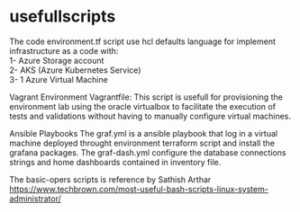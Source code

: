 # usefullscripts



The code environment.tf script use hcl defaults language for implement infrastructure as a code with:                                                               
1- Azure Storage account                                                                                                                                             
2- AKS (Azure Kubernetes Service)                                                                                                                                   
3- 1 Azure Virtual Machine


Vagrant Environment
Vagrantfile: This script is usefull for provisioning the environment lab using the oracle virtualbox to facilitate the execution of tests and validations without having to manually configure virtual machines.


Ansible Playbooks
The graf.yml is a ansible playbook that log in a virtual machine deployed throught environment terraform script and install the grafana packages. The graf-dash.yml configure the database connections strings and home dashboards contained in inventory file.



The basic-opers scripts is reference by Sathish Arthar
https://www.techbrown.com/most-useful-bash-scripts-linux-system-administrator/
